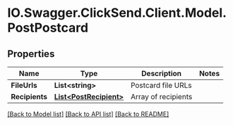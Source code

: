 # IO.Swagger.ClickSend.Client.Model.PostPostcard
## Properties

Name | Type | Description | Notes
------------ | ------------- | ------------- | -------------
**FileUrls** | **List&lt;string&gt;** | Postcard file URLs | 
**Recipients** | [**List&lt;PostRecipient&gt;**](PostRecipient.md) | Array of recipients | 

[[Back to Model list]](../README.md#documentation-for-models) [[Back to API list]](../README.md#documentation-for-api-endpoints) [[Back to README]](../README.md)

